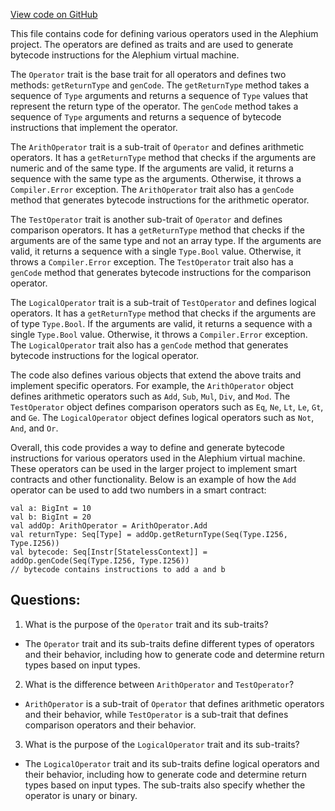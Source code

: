 [View code on GitHub](https://github.com/alephium/alephium/blob/master/ralph/src/main/scala/org/alephium/ralph/Operator.scala)

This file contains code for defining various operators used in the Alephium project. The operators are defined as traits and are used to generate bytecode instructions for the Alephium virtual machine. 

The `Operator` trait is the base trait for all operators and defines two methods: `getReturnType` and `genCode`. The `getReturnType` method takes a sequence of `Type` arguments and returns a sequence of `Type` values that represent the return type of the operator. The `genCode` method takes a sequence of `Type` arguments and returns a sequence of bytecode instructions that implement the operator.

The `ArithOperator` trait is a sub-trait of `Operator` and defines arithmetic operators. It has a `getReturnType` method that checks if the arguments are numeric and of the same type. If the arguments are valid, it returns a sequence with the same type as the arguments. Otherwise, it throws a `Compiler.Error` exception. The `ArithOperator` trait also has a `genCode` method that generates bytecode instructions for the arithmetic operator.

The `TestOperator` trait is another sub-trait of `Operator` and defines comparison operators. It has a `getReturnType` method that checks if the arguments are of the same type and not an array type. If the arguments are valid, it returns a sequence with a single `Type.Bool` value. Otherwise, it throws a `Compiler.Error` exception. The `TestOperator` trait also has a `genCode` method that generates bytecode instructions for the comparison operator.

The `LogicalOperator` trait is a sub-trait of `TestOperator` and defines logical operators. It has a `getReturnType` method that checks if the arguments are of type `Type.Bool`. If the arguments are valid, it returns a sequence with a single `Type.Bool` value. Otherwise, it throws a `Compiler.Error` exception. The `LogicalOperator` trait also has a `genCode` method that generates bytecode instructions for the logical operator.

The code also defines various objects that extend the above traits and implement specific operators. For example, the `ArithOperator` object defines arithmetic operators such as `Add`, `Sub`, `Mul`, `Div`, and `Mod`. The `TestOperator` object defines comparison operators such as `Eq`, `Ne`, `Lt`, `Le`, `Gt`, and `Ge`. The `LogicalOperator` object defines logical operators such as `Not`, `And`, and `Or`.

Overall, this code provides a way to define and generate bytecode instructions for various operators used in the Alephium virtual machine. These operators can be used in the larger project to implement smart contracts and other functionality. Below is an example of how the `Add` operator can be used to add two numbers in a smart contract:

```
val a: BigInt = 10
val b: BigInt = 20
val addOp: ArithOperator = ArithOperator.Add
val returnType: Seq[Type] = addOp.getReturnType(Seq(Type.I256, Type.I256))
val bytecode: Seq[Instr[StatelessContext]] = addOp.genCode(Seq(Type.I256, Type.I256))
// bytecode contains instructions to add a and b
```
## Questions: 
 1. What is the purpose of the `Operator` trait and its sub-traits?
- The `Operator` trait and its sub-traits define different types of operators and their behavior, including how to generate code and determine return types based on input types.

2. What is the difference between `ArithOperator` and `TestOperator`?
- `ArithOperator` is a sub-trait of `Operator` that defines arithmetic operators and their behavior, while `TestOperator` is a sub-trait that defines comparison operators and their behavior.

3. What is the purpose of the `LogicalOperator` trait and its sub-traits?
- The `LogicalOperator` trait and its sub-traits define logical operators and their behavior, including how to generate code and determine return types based on input types. The sub-traits also specify whether the operator is unary or binary.